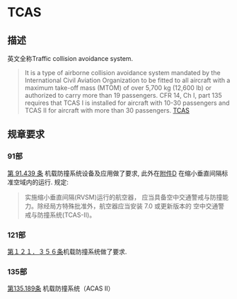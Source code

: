 # TCAS 

## 描述

英文全称Traffic collision avoidance system.  

>  It is a type of airborne collision avoidance system mandated by the International Civil Aviation Organization to be fitted to all aircraft with a maximum take-off mass (MTOM) of over 5,700 kg (12,600 lb) or authorized to carry more than 19 passengers. CFR 14, Ch I, part 135 requires that TCAS I is installed for aircraft with 10-30 passengers and TCAS II for aircraft with more than 30 passengers.
[TCAS](https://en.wikipedia.org/wiki/Traffic_collision_avoidance_system)

## 规章要求

### 91部

[第 91.439 条](../CCAR/91/439.md) 机载防撞系统设备及应用做了要求, 此外在[附件D](../CCAR/91/Appendix-D.md) 在缩小垂直间隔标准空域内的运行. 规定:
> 实施缩小垂直间隔(RVSM)运行的航空器， 应当具备空中交通警戒与防撞能力。除经局方特殊批准外，航空器应当安装 7.0 或更新版本的 空中交通警戒与防撞系统(TCAS-Ⅱ)。

### 121部

[第１２１．３５６条](../CCAR/121/356.md)机载防撞系统做了要求. 


### 135部

[第135.189条](../CCAR/135/189.md) 机载防撞系统（ACAS II）




## 
